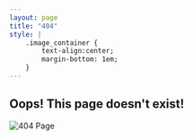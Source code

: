 ```yaml
---
layout: page
title: "404"
style: |
    .image_container {
        text-align:center;
        margin-bottom: 1em;
    }
---
```


## Oops! This page doesn't exist!
<div class="image_container">
    <img class="faces" src="{{ site.baseurl }}/assets/images/404.jpg" alt="404 Page"/>
</div>
